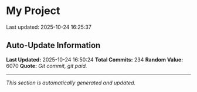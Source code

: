 # My Project


Last updated: 2025-10-24 16:25:37

















































































































































































































































































































































































































































































































































































































































## Auto-Update Information

**Last Updated:** 2025-10-24 16:50:24
**Total Commits:** 234
**Random Value:** 6070
**Quote:** _Git commit, git paid._

---
_This section is automatically generated and updated._